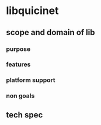 # libquicinet 

<!-- todo: placeholder -->

## scope and domain of lib

<!-- todo: placeholder -->

### purpose

<!-- todo: placeholder -->

### features

<!-- todo: placeholder -->

### platform support

<!-- todo: placeholder -->

### non goals

<!-- todo: placeholder -->

## tech spec

<!-- todo: placeholder -->
